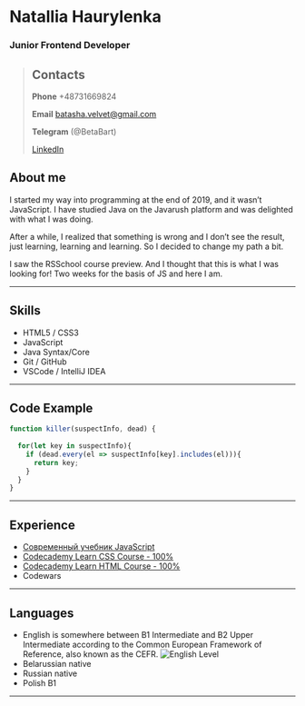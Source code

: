 # Natallia Haurylenka

### Junior Frontend Developer

> ## Contacts
>
>    **Phone** +48731669824
>
>    **Email** batasha.velvet@gmail.com
>
>    **Telegram** (@BetaBart)
>
>    [LinkedIn](https://www.linkedin.com/in/natallia-haurylenka-73b793209/)

## About me
 
I started my way into programming at the end of 2019, and it wasn’t JavaScript.
I have studied Java on the Javarush platform and was delighted with what I was doing.

After a while, I realized that something is wrong and I don’t see the result, just learning, learning and learning. So I decided to change my path a bit.

I saw the RSSchool course preview. And I thought that this is what I was looking for!
Two weeks for the basis of JS and here I am.

***

## Skills

* HTML5 / CSS3
* JavaScript 
* Java Syntax/Core
* Git / GitHub
* VSCode / IntelliJ IDEA

***
## Code Example

```javascript
function killer(suspectInfo, dead) {
 
  for(let key in suspectInfo){
    if (dead.every(el => suspectInfo[key].includes(el))){
      return key;
    }
  }
}
```

***
## Experience

- [Современный учебник JavaScript](https://learn.javascript.ru/)
- [Codecademy Learn CSS Course - 100%](https://www.codecademy.com/profiles/natalliaHaurylenka4588648921/certificates/9a5bb1fc45b4281af1fffec93b0aaf05)
- [Codecademy Learn HTML Course - 100%](https://www.codecademy.com/profiles/natalliaHaurylenka4588648921/certificates/9eb0741e5ebef1f9f58a53bfac67d3a7)
- Codewars

***
## Languages

- English is somewhere between B1 Intermediate and B2 Upper Intermediate according to the Common European Framework of Reference, also known as the CEFR. ![English Level](https://media-exp1.licdn.com/dms/image/sync/C5627AQED_pvcOHscwQ/articleshare-shrink_800/0/1631458448540?e=1631617200&v=beta&t=k5IQflzJmVAh058SJBVuoMElFNvYBggxuriz9ogy9AY "English Level is B1-B2")
- Belarussian native
- Russian native
- Polish B1

***
